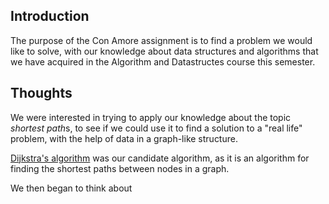 ## Introduction
The purpose of the Con Amore assignment is to find a problem we would like to solve, with our knowledge about data structures and algorithms that we have acquired in the Algorithm and Datastructes course this semester.

## Thoughts
We were interested in trying to apply our knowledge about the topic *shortest path*s, to see if we could use it to find a solution to a "real life" problem, with the help of data in a graph-like structure.

[Dijkstra's algorithm](https://en.wikipedia.org/wiki/Dijkstra%27s_algorithm) was our candidate algorithm, as it is an algorithm for finding the shortest paths between nodes in a graph. 

We then began to think about 

